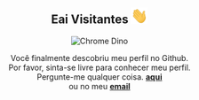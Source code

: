 <div align="center">
<h2> Eai Visitantes <img src="https://github.com/ABSphreak/ABSphreak/blob/master/gifs/Hi.gif" width="30px"></h2>
</div>

<div align="center" width="50">

</samp>

  ![Chrome Dino](https://mir-s3-cdn-cf.behance.net/project_modules/max_1200/4ff07986208593.5d9a654e92f36.gif)
</p>


</div>

<div align="center">

Você finalmente descobriu meu perfil no Github. <br>
Por favor, sinta-se livre para conhecer meu perfil. <br>
Pergunte-me qualquer coisa. <a href="https://github.com/CarolBassan"><b>aqui</b></a><br>
ou no meu <a href="bassan804@gmail.com"><b>email</b></a>
